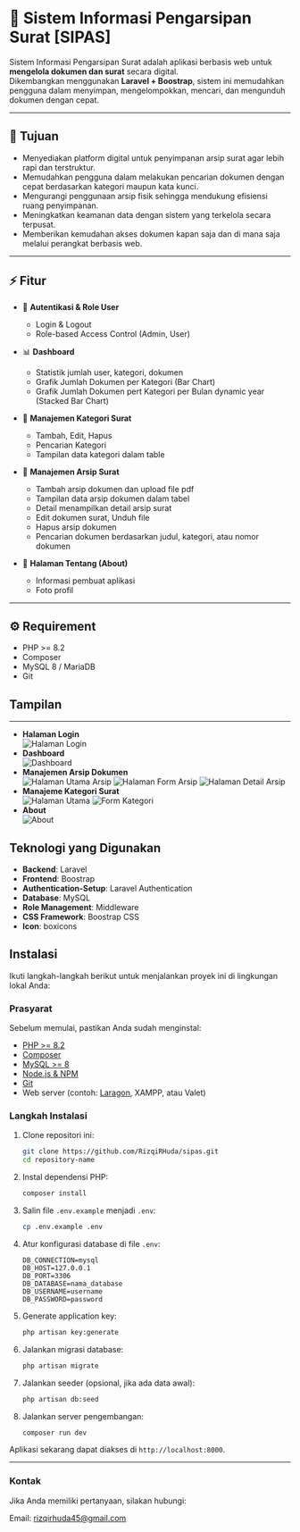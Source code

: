# 📄 Sistem Informasi Pengarsipan Surat [SIPAS]

Sistem Informasi Pengarsipan  Surat adalah aplikasi berbasis web untuk **mengelola dokumen dan surat** secara digital.  
Dikembangkan menggunakan **Laravel + Boostrap**, sistem ini memudahkan pengguna dalam menyimpan, mengelompokkan, mencari, dan mengunduh dokumen dengan cepat.

---

## 📌 Tujuan  

- Menyediakan platform digital untuk penyimpanan arsip surat agar lebih rapi dan terstruktur.  
- Memudahkan pengguna dalam melakukan pencarian dokumen dengan cepat berdasarkan kategori maupun kata kunci.  
- Mengurangi penggunaan arsip fisik sehingga mendukung efisiensi ruang penyimpanan.  
- Meningkatkan keamanan data dengan sistem yang terkelola secara terpusat.  
- Memberikan kemudahan akses dokumen kapan saja dan di mana saja melalui perangkat berbasis web.  

---

## ⚡ Fitur

-   🔐 **Autentikasi & Role User**

    -   Login & Logout
    -   Role-based Access Control (Admin, User)

-   📊 **Dashboard**

    -   Statistik jumlah user, kategori, dokumen
    -   Grafik Jumlah Dokumen per Kategori (Bar Chart)
    -   Grafik Jumlah Dokumen pert Kategori per Bulan dynamic year (Stacked Bar Chart)

- 📄 **Manajemen Kategori Surat**
    -   Tambah, Edit, Hapus
    -   Pencarian Kategori
    -   Tampilan data kategori dalam table 

- 📁 **Manajemen Arsip Surat**
    - Tambah arsip dokumen dan upload file pdf
    - Tampilan data arsip dokumen dalam tabel
    - Detail menampilkan detail arsip surat
    - Edit dokumen surat, Unduh file
    - Hapus arsip dokumen
    - Pencarian dokumen berdasarkan judul, kategori, atau nomor dokumen


-   👤 **Halaman Tentang (About)**
    -   Informasi pembuat aplikasi
    -   Foto profil 

---

## ⚙️ Requirement

-   PHP >= 8.2
-   Composer
-   MySQL 8 / MariaDB
-   Git

## Tampilan

---

-   **Halaman Login**  
    ![Halaman Login](public/dokumentasi/login.png)
-   **Dashboard**  
    ![Dashboard](public/dokumentasi/dashboard.png)
-   **Manajemen Arsip Dokumen**  
    ![Halaman Utama Arsip](public/dokumentasi/arsip_1.png)
    ![Halaman Form Arsip](public/dokumentasi/arsip_2.png)
    ![Halaman Detail Arsip](public/dokumentasi/arsip_3.png)
-   **Manajeme Kategori Surat**  
    ![Halaman Utama](public/dokumentasi/kategori_1.png)
    ![Form Kategori](public/dokumentasi/kategori_2.png)
-   **About**  
    ![About](public/dokumentasi/about.png)

## Teknologi yang Digunakan

-   **Backend**: Laravel
-   **Frontend**: Boostrap
-   **Authentication-Setup**: Laravel Authentication
-   **Database**: MySQL
-   **Role Management**: Middleware
-   **CSS Framework**: Boostrap CSS
-   **Icon**: boxicons

## Instalasi

Ikuti langkah-langkah berikut untuk menjalankan proyek ini di lingkungan lokal Anda:

### Prasyarat
Sebelum memulai, pastikan Anda sudah menginstal:  
- [PHP >= 8.2](https://www.php.net/downloads)  
- [Composer](https://getcomposer.org/)  
- [MySQL >= 8](https://dev.mysql.com/downloads/)  
- [Node.js & NPM](https://nodejs.org/)  
- [Git](https://git-scm.com/)  
- Web server (contoh: [Laragon](https://laragon.org/), XAMPP, atau Valet)  


### Langkah Instalasi

1. Clone repositori ini:

    ```bash
    git clone https://github.com/RizqiRHuda/sipas.git
    cd repository-name
    ```

2. Instal dependensi PHP:

    ```bash
    composer install
    ```

3. Salin file `.env.example` menjadi `.env`:

    ```bash
    cp .env.example .env
    ```

4. Atur konfigurasi database di file `.env`:

    ```env
    DB_CONNECTION=mysql
    DB_HOST=127.0.0.1
    DB_PORT=3306
    DB_DATABASE=nama_database
    DB_USERNAME=username
    DB_PASSWORD=password
    ```

5. Generate application key:

    ```bash
    php artisan key:generate
    ```

6. Jalankan migrasi database:

    ```bash
    php artisan migrate
    ```

7. Jalankan seeder (opsional, jika ada data awal):

    ```bash
    php artisan db:seed
    ```

8. Jalankan server pengembangan:

    ```bash
    composer run dev
    ```

Aplikasi sekarang dapat diakses di `http://localhost:8000`.

---

### Kontak

Jika Anda memiliki pertanyaan, silakan hubungi:

Email: rizqirhuda45@gmail.com
